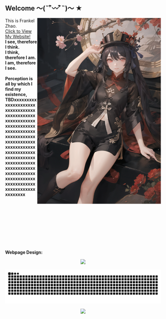 ## Welcome ～(˵¯͒〰¯͒˵)～ ★

<img align='right' src='personal_cdn/00017-2771211951.png' width='400px'>

This is Frankel Zhao. <br>
[Click to View My Website!](https://furkathertaha.github.io/) <br>
<be>
<b>I see, therefore I think. <b><br>
<b>I think, therefore I am. <b><br>
<b>I am, therefore I see. <b><br>
<br>
Perception is all by which I find my existence, 
TBDxxxxxxxxxxxxxxxxxxxxxxxxxxxxxxxxxxxxxxxxxxxxxxxxxxxxxxxxxxxxxxxxxxxxxxxxxxxxxxxxxxxxxxxxxxxxxxxxxxxxxxxxxxxxxxxxxxxxxxxxxxxxxxxxxxxxxxxxxxxxxxxxxxxxxxxxxxxxxxxxxxxxxxxxxxxxxxxxxxxxxxxxxxxxxxxxxxxxxxxxxxxxxxxxxxxxxxxxxxxxx
<br>
<br>
<br>
<br>
<br>
<br>
<br>
<br>
<br>
<br>
<br>
<be>
<font sizze="5"> <b> Webpage Design: <b> </font> 
<p align="center">
    <img src='https://github-readme-stats-one-bice.vercel.app/api/top-langs/?username=Furkathertaha&layout=compact&hide_border=true&langs_count=10&theme=buefy' width='400px'>
</p>

<!-- see my workflow-->
<picture>
  <source media="(prefers-color-scheme: dark)" srcset="https://raw.githubusercontent.com/Furkathertaha/Furkathertaha/output/github-contribution-grid-snake-dark.svg">
  <source media="(prefers-color-scheme: light)" srcset="https://raw.githubusercontent.com/Furkathertaha/Furkathertaha/output/github-contribution-grid-snake.svg">
  <img alt="github contribution grid snake animation" src="https://raw.githubusercontent.com/Furkathertaha/Furkathertaha/output/github-contribution-grid-snake.svg">
</picture>

<p align="center">
  <img src="https://profile-counter.glitch.me/Furkathertaha/count.svg" />
</p>

